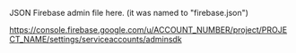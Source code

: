 JSON Firebase admin file here. (it was named to "firebase.json")

https://console.firebase.google.com/u/ACCOUNT_NUMBER/project/PROJECT_NAME/settings/serviceaccounts/adminsdk